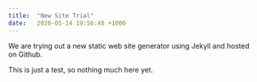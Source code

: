 ```yaml
---
title:  "New Site Trial"
date:   2020-05-14 19:56:48 +1000
---
```


We are trying out a new static web site generator using Jekyll and hosted on
Github.

This is just a test, so nothing much here yet.
